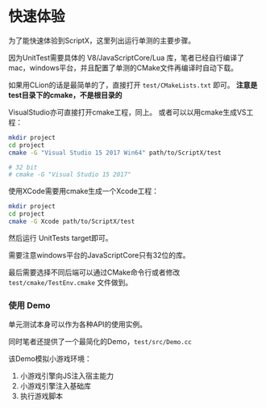# 快速体验

为了能快速体验到ScriptX，这里列出运行单测的主要步骤。

因为UnitTest需要具体的 V8/JavaScriptCore/Lua 库，笔者已经自行编译了mac，windows平台，并且配置了单测的CMake文件再编译时自动下载。

如果用CLion的话是最简单的了，直接打开 `test/CMakeLists.txt` 即可。
**注意是 test目录下的cmake，不是根目录的**

VisualStudio亦可直接打开cmake工程，同上。
或者可以以用cmake生成VS工程：
```bash
mkdir project
cd project
cmake -G "Visual Studio 15 2017 Win64" path/to/ScriptX/test

# 32 bit
# cmake -G "Visual Studio 15 2017"
```

使用XCode需要用cmake生成一个Xcode工程：

```bash
mkdir project
cd project
cmake -G Xcode path/to/ScriptX/test
```

然后运行 UnitTests target即可。

需要注意windows平台的JavaScriptCore只有32位的库。

最后需要选择不同后端可以通过CMake命令行或者修改 `test/cmake/TestEnv.cmake` 文件做到。

### 使用 Demo

单元测试本身可以作为各种API的使用实例。

同时笔者还提供了一个最简化的Demo，`test/src/Demo.cc`

该Demo模拟小游戏环境：

1. 小游戏引擎向JS注入宿主能力
2. 小游戏引擎注入基础库
3. 执行游戏脚本
